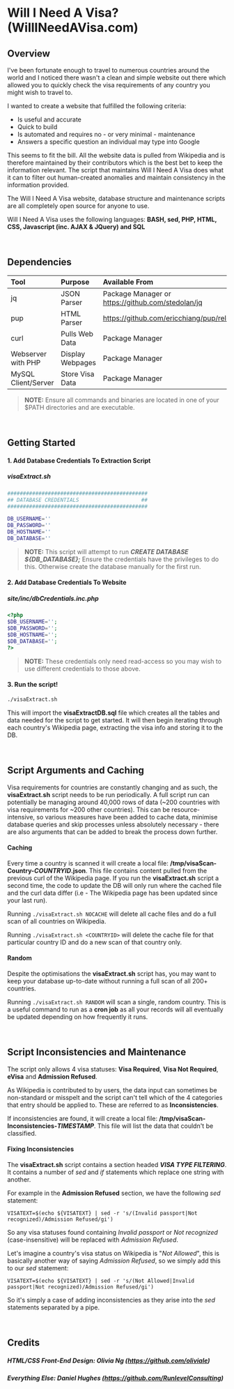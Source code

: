 # Will I Need A Visa? (WillINeedAVisa.com)

## Overview

I've been fortunate enough to travel to numerous countries around the world and I noticed there wasn't a clean and simple website out there which allowed you to quickly check the visa requirements of any country you might wish to travel to. 

I wanted to create a website that fulfilled the following criteria:

 - Is useful and accurate
 - Quick to build
 - Is automated and requires no - or very minimal - maintenance
 - Answers a specific question an individual may type into Google

This seems to fit the bill. All the website data is pulled from Wikipedia and is therefore maintained by their contributors which is the best bet to keep the information relevant. The script that maintains Will I Need A Visa does what it can to filter out human-created anomalies and maintain consistency in the information provided.

The Will I Need A Visa website, database structure and maintenance scripts are all completely open source for anyone to use.

Will I Need A Visa uses the following languages: **BASH, sed, PHP,  HTML, CSS, Javascript (inc. AJAX & JQuery) and SQL**

&nbsp;

## Dependencies

 | Tool     | Purpose | Available From   |
| :------- | :---- | :--- |
| jq     | JSON Parser    |  Package Manager or https://github.com/stedolan/jq  |
| pup    | HTML Parser   |  https://github.com/ericchiang/pup/releases   |
| curl | Pulls Web Data |  Package Manager    |
| Webserver with PHP | Display Webpages |  Package Manager    |
| MySQL Client/Server | Store Visa Data |  Package Manager    |
> **NOTE:** Ensure all commands and binaries are located in one of your $PATH directories and are executable.


&nbsp;


## Getting Started

#### 1. Add Database Credentials To Extraction Script

##### **visaExtract.sh**

```bash
#############################################
## DATABASE CREDENTIALS                    ##
#############################################

DB_USERNAME=''
DB_PASSWORD=''
DB_HOSTNAME=''
DB_DATABASE=''

```

> **NOTE:** This script will attempt to run **_CREATE DATABASE ${DB_DATABASE};_**
> Ensure the credentials have the privileges to do this. Otherwise create the database manually for the first run.

#### 2. Add Database Credentials To Website

##### **site/inc/dbCredentials.inc.php**

```php
<?php
$DB_USERNAME='';
$DB_PASSWORD='';
$DB_HOSTNAME='';
$DB_DATABASE='';
?>
```
> **NOTE:** These credentials only need read-access so you may wish to use different credentials to those above.

#### 3. Run the script!
```bash
./visaExtract.sh
```

This will import the **visaExtractDB.sql** file which creates all the tables and data needed for the script to get started.
It will then begin iterating through each country's Wikipedia page, extracting the visa info and storing it to the DB. 



&nbsp;


## Script Arguments and Caching

Visa requirements for countries are constantly changing and as such, the **visaExtract.sh** script needs to be run periodically. 
A full script run can potentially be managing around 40,000 rows of data (~200 countries with visa requirements for ~200 other countries). This can be resource-intensive, so various measures have been added to cache data, minimise database queries and skip processes unless absolutely necessary - there are also arguments that can be added to break the process down further.

#### Caching
Every time a country is scanned it will create a local file: **/tmp/visaScan-Country-_COUNTRYID_.json**. This file contains content pulled from the previous curl of the Wikipedia page. 
If you run the **visaExtract.sh** script a second time, the code to update the DB will only run where the cached file and the curl data differ (i.e - The Wikipedia page has been updated since your last run).

Running ``` ./visaExtract.sh NOCACHE ``` will delete all cache files and do a full scan of all countries on Wikipedia.

Running  ``` ./visaExtract.sh <COUNTRYID> ``` will delete the cache file for that particular country ID and do a new scan of that country only.

#### Random
Despite the optimisations the **visaExtract.sh** script has, you may want to keep your database up-to-date without running a full scan of all 200+ countries.

Running ```./visaExtract.sh RANDOM``` will scan a single, random country. This is a useful command to run as a **cron job** as all your records will all eventually be updated depending on how frequently it runs.

&nbsp;

## Script Inconsistencies and Maintenance

The script only allows 4 visa statuses: **Visa Required**, **Visa Not Required**, **eVisa** and **Admission Refused**.

As Wikipedia is contributed to by users, the data input can sometimes be non-standard or misspelt and the script can't tell which of the 4 categories that entry should be applied to. These are referred to as **Inconsistencies**. 

If inconsistencies are found, it will create a local file: **/tmp/visaScan-Inconsistencies-_TIMESTAMP_**. This file will list the data that couldn't be classified. 

#### Fixing Inconsistencies

The **visaExtract.sh** script contains a section headed **_VISA TYPE FILTERING_**. It contains a number of _sed_ and _if_ statements which replace one string with another.

For example in the **Admission Refused** section, we have the following _sed_ statement:
```
VISATEXT=$(echo ${VISATEXT} | sed -r 's/(Invalid passport|Not recognized)/Admission Refused/gi')
 ```

So any visa statuses found containing _Invalid passport_ or _Not recognized_ (case-insensitive) will be replaced with _Admission Refused_.

Let's imagine a country's visa status on Wikipedia is "_Not Allowed_", this is basically another way of saying _Admission Refused_, so we simply add this to our _sed_ statement:
```
VISATEXT=$(echo ${VISATEXT} | sed -r 's/(Not Allowed|Invalid passport|Not recognized)/Admission Refused/gi')
```

So it's simply a case of adding inconsistencies as they arise into the _sed_ statements separated by a pipe.


&nbsp;

## Credits

##### **HTML/CSS Front-End Design**: Olivia Ng (https://github.com/oliviale) 
##### **Everything Else**: Daniel Hughes (https://github.com/RunlevelConsulting)
